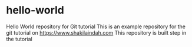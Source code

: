 # hello-world
Hello World repository for Git tutorial This is an example repository for the git tutorial on https://www.shakilaindah.com
This repository is built step in the tutorial
